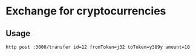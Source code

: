 # Exchange for cryptocurrencies

## Usage

```bash
http post :3000/transfer id=12 fromToken=j32 toToken=y389y amount=10
```